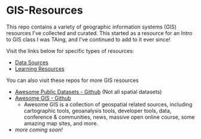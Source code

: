 # GIS-Resources

This repo contains a variety of geographic information systems (GIS) resources I've collected and curated. This started as a resource for an Intro to GIS class I was TAing, and I've continued to add to it ever since!

Visit the links below for specific types of resources:
 - [Data Sources](data-sources.md)
 - [Learning Resources](learning-resources.md)

You can also visit these repos for more GIS resources
 - [Awesome Public Datasets - Github](https://github.com/awesomedata/awesome-public-datasets) (Not all spatial datasets)
 - [Awesome GIS - Github](https://github.com/sshuair/awesome-gis)
    - Awesome GIS is a collection of geospatial related sources, including cartographic tools, geoanalysis tools, developer tools, data, conference & communities, news, massive open online course, some amazing map sites, and more.
 - *more coming soon!*